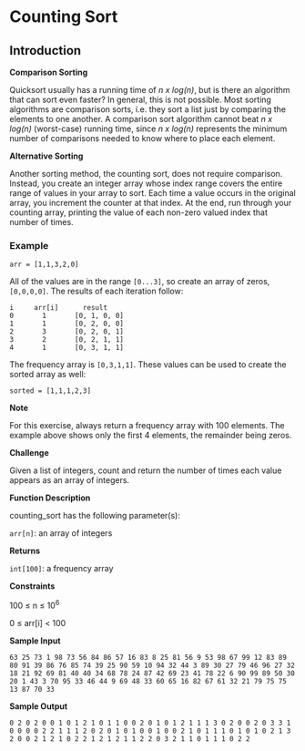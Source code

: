# Counting Sort

## Introduction

**Comparison Sorting**

Quicksort usually has a running time of *n x log(n)*, but is there an algorithm that can sort even faster? In general, this is not possible. Most sorting algorithms are comparison sorts, i.e. they sort a list just by comparing the elements to one another. A comparison sort algorithm cannot beat *n x log(n)* (worst-case) running time, since *n x log(n)* represents the minimum number of comparisons needed to know where to place each element. 

**Alternative Sorting**

Another sorting method, the counting sort, does not require comparison. Instead, you create an integer array whose index range covers the entire range of values in your array to sort. Each time a value occurs in the original array, you increment the counter at that index. At the end, run through your counting array, printing the value of each non-zero valued index that number of times.

### Example

```
arr = [1,1,3,2,0]
```

All of the values are in the range `[0...3]`, so create an array of zeros, `[0,0,0,0]`. The results of each iteration follow:

```
i	  arr[i]	  result
0	    1	    [0, 1, 0, 0]
1	    1	    [0, 2, 0, 0]
2	    3	    [0, 2, 0, 1]
3	    2	    [0, 2, 1, 1]
4	    1	    [0, 3, 1, 1]
```

The frequency array is `[0,3,1,1]`. These values can be used to create the sorted array as well: 

`sorted = [1,1,1,2,3]`

**Note**

For this exercise, always return a frequency array with 100 elements. The example above shows only the first 4 elements, the remainder being zeros.

**Challenge**

Given a list of integers, count and return the number of times each value appears as an array of integers.

**Function Description**

counting_sort has the following parameter(s):

`arr[n]`: an array of integers

**Returns**

`int[100]`: a frequency array


**Constraints**

100 $\le$ n $\le$ $10^6$

0 $\le$ arr[i] < 100

**Sample Input**

```
63 25 73 1 98 73 56 84 86 57 16 83 8 25 81 56 9 53 98 67 99 12 83 89 80 91 39 86 76 85 74 39 25 90 59 10 94 32 44 3 89 30 27 79 46 96 27 32 18 21 92 69 81 40 40 34 68 78 24 87 42 69 23 41 78 22 6 90 99 89 50 30 20 1 43 3 70 95 33 46 44 9 69 48 33 60 65 16 82 67 61 32 21 79 75 75 13 87 70 33
```

**Sample Output**
```
0 2 0 2 0 0 1 0 1 2 1 0 1 1 0 0 2 0 1 0 1 2 1 1 1 3 0 2 0 0 2 0 3 3 1 0 0 0 0 2 2 1 1 1 2 0 2 0 1 0 1 0 0 1 0 0 2 1 0 1 1 1 0 1 0 1 0 2 1 3 2 0 0 2 1 2 1 0 2 2 1 2 1 2 1 1 2 2 0 3 2 1 1 0 1 1 1 0 2 2
```
